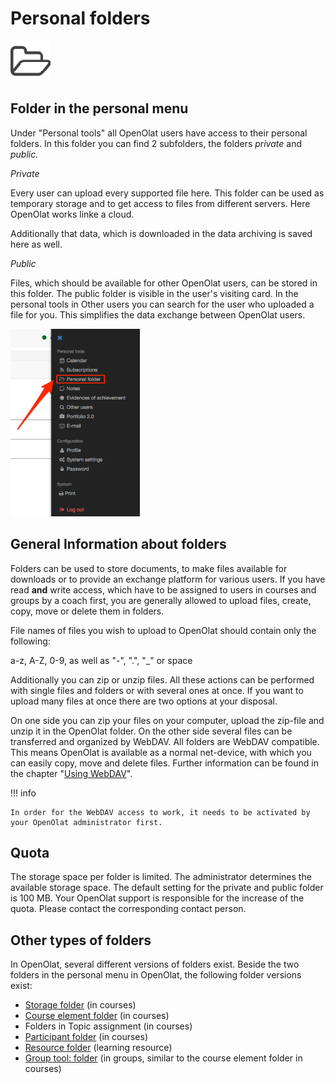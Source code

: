# Personal folders

![Icon](assets/folder.png)

## Folder in the personal menu

Under "Personal tools" all OpenOlat users have access to their
personal folders. In this folder you
can find 2 subfolders, the folders  _private_  and  _public._

 _Private_

Every user can upload every supported file here. This folder can be used as
temporary storage and to get access to files from different servers. Here
OpenOlat works linke a cloud.

Additionally that data, which is downloaded in the data archiving is saved
here as well.

 _Public_

Files, which should be available for other OpenOlat users, can be stored in this
folder. The public folder is visible in the user's visiting card. In the
personal tools in Other users you can search for the user who uploaded a file
for you. This simplifies the data exchange between OpenOlat users.

![](assets/pers_folder_EN.png)

## General Information about folders

Folders can be used to store documents, to make files available for downloads
or to provide an exchange platform for various users. If you have read **and**
write access, which have to be assigned to users in courses and groups by a
coach first, you are generally allowed to upload files, create, copy, move or
delete them in folders.

File names of files you wish to upload to OpenOlat should contain only the following:

a-z, A-Z, 0-9, as well as "-", ".", "_" or space

Additionally you can zip or unzip files. All these actions can be performed
with single files and folders or with several ones at once. If you want to
upload many files at once there are two options at your disposal.

On one side you can zip your files on your computer, upload the zip-file and
unzip it in the OpenOlat folder. On the other side several files can be
transferred and organized by WebDAV. All folders are WebDAV compatible. This
means OpenOlat is available as a normal net-device, with which you can easily
copy, move and delete files. Further information can be found in the chapter
"[Using WebDAV](../basic_concepts/Using_WebDAV.md)".

!!! info

    In order for the WebDAV access to work, it needs to be activated by your OpenOlat administrator first.

## Quota

The storage space per folder is limited. The administrator determines the
available storage space. The default setting for the private
and public folder is 100 MB. Your OpenOlat support is responsible for the increase of the quota. Please contact the corresponding contact person.

## Other types of folders  

In OpenOlat, several different versions of folders exist. Beside the two folders in the personal menu in OpenOlat, the following folder versions exist:

  * [Storage folder](../learningresources/Storage_folder.md) (in courses)
  * [Course element folder](../learningresources/Course_Element_Folder.md) (in courses)
  * Folders in Topic assignment (in courses)
  * [Participant folder](../learningresources/Communication_and_Collaboration.md#course-element-participant-folder--participant_folder) (in courses)
  * [Resource folder](../learningresources/index.md#resource-folder) (learning resource)  
  * [Group tool: folder](../groups/Using_Group_Tools.md) (in groups, similar to the course element folder in courses)
